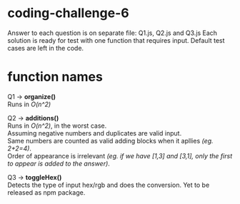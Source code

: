 # coding-challenge-6
Answer to each question is on separate file: Q1.js, Q2.js and Q3.js
Each solution is ready for test with one function that requires input.
Default test cases are left in the code.

# function names
Q1 -> <strong>organize()</strong><br>
Runs in <em>O(n^2)</em>

Q2 -> <strong>additions()</strong><br>
Runs in <em>O(n^2)</em>, in the worst case.<br>
Assuming negative numbers and duplicates are valid input.<br>
Same numbers are counted as valid adding blocks when it apllies <em>(eg. 2+2=4)</em>.<br>
Order of appearance is irrelevant <em>(eg. if we have [1,3] and [3,1], only the first to appear is added to the answer)</em>.

Q3 -> <strong>toggleHex()</strong><br>
Detects the type of input hex/rgb and does the conversion.
Yet to be released as npm package.
